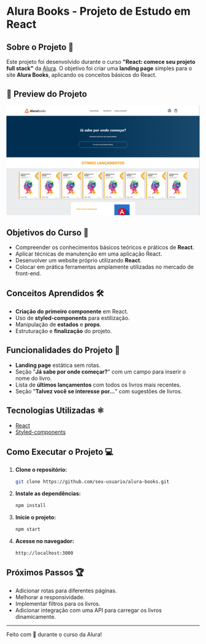 # Alura Books - Projeto de Estudo em React

## Sobre o Projeto 📖

Este projeto foi desenvolvido durante o curso **"React: comece seu projeto full stack"** da [Alura](https://cursos.alura.com.br/course/react-crie-primeira-pagina-web). O objetivo foi criar uma **landing page** simples para o site **Alura Books**, aplicando os conceitos básicos do React.

## 📸 Preview do Projeto

![Preview do Alura Books](./src/imagens/imagem.PNG)

## Objetivos do Curso 🎯

- Compreender os conhecimentos básicos teóricos e práticos de **React**.
- Aplicar técnicas de manutenção em uma aplicação React.
- Desenvolver um website próprio utilizando **React**.
- Colocar em prática ferramentas amplamente utilizadas no mercado de front-end.

## Conceitos Aprendidos 🛠️

- **Criação do primeiro componente** em React.
- Uso de **styled-components** para estilização.
- Manipulação de **estados** e **props**.
- Estruturação e **finalização** do projeto.

## Funcionalidades do Projeto 🚀

- **Landing page** estática sem rotas.
- Seção "**Já sabe por onde começar?**" com um campo para inserir o nome do livro.
- Lista de **últimos lançamentos** com todos os livros mais recentes.
- Seção "**Talvez você se interesse por...**" com sugestões de livros.

## Tecnologias Utilizadas ⚛️

- [React](https://reactjs.org/)
- [Styled-components](https://styled-components.com/)

## Como Executar o Projeto 💻

1. **Clone o repositório:**
   ```bash
   git clone https://github.com/seu-usuario/alura-books.git
   ```

2. **Instale as dependências:**
   ```bash
   npm install
   ```

3. **Inicie o projeto:**
   ```bash
   npm start
   ```

4. **Acesse no navegador:**
   ```
   http://localhost:3000
   ```

## Próximos Passos 🏆

- Adicionar rotas para diferentes páginas.
- Melhorar a responsividade.
- Implementar filtros para os livros.
- Adicionar integração com uma API para carregar os livros dinamicamente.

---

Feito com 💙 durante o curso da Alura!

